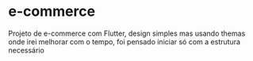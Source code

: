 # e-commerce
Projeto de e-commerce com Flutter, design simples mas usando themas onde irei melhorar com o tempo, foi pensado iniciar só com a estrutura necessário 
